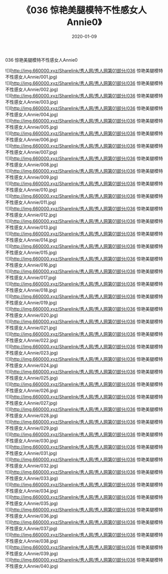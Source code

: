 ﻿---
layout: post
title:  《036 惊艳美腿模特不性感女人Annie0》
date:   2020-01-09
img: http://img.660000.xyz/Sharelink/秀人网/秀人网第01部分/036 惊艳美腿模特不性感女人Annie0/000.jpg
categories: [美女, 清纯, 唯美]
---

036 惊艳美腿模特不性感女人Annie0

  ![](http://img.660000.xyz/Sharelink/秀人网/秀人网第01部分/036 惊艳美腿模特不性感女人Annie/001.jpg) <br> ![](http://img.660000.xyz/Sharelink/秀人网/秀人网第01部分/036 惊艳美腿模特不性感女人Annie/002.jpg) <br> ![](http://img.660000.xyz/Sharelink/秀人网/秀人网第01部分/036 惊艳美腿模特不性感女人Annie/003.jpg) <br> ![](http://img.660000.xyz/Sharelink/秀人网/秀人网第01部分/036 惊艳美腿模特不性感女人Annie/004.jpg) <br> ![](http://img.660000.xyz/Sharelink/秀人网/秀人网第01部分/036 惊艳美腿模特不性感女人Annie/005.jpg) <br> ![](http://img.660000.xyz/Sharelink/秀人网/秀人网第01部分/036 惊艳美腿模特不性感女人Annie/006.jpg) <br> ![](http://img.660000.xyz/Sharelink/秀人网/秀人网第01部分/036 惊艳美腿模特不性感女人Annie/007.jpg) <br> ![](http://img.660000.xyz/Sharelink/秀人网/秀人网第01部分/036 惊艳美腿模特不性感女人Annie/008.jpg) <br> ![](http://img.660000.xyz/Sharelink/秀人网/秀人网第01部分/036 惊艳美腿模特不性感女人Annie/009.jpg) <br> ![](http://img.660000.xyz/Sharelink/秀人网/秀人网第01部分/036 惊艳美腿模特不性感女人Annie/010.jpg) <br> ![](http://img.660000.xyz/Sharelink/秀人网/秀人网第01部分/036 惊艳美腿模特不性感女人Annie/011.jpg) <br> ![](http://img.660000.xyz/Sharelink/秀人网/秀人网第01部分/036 惊艳美腿模特不性感女人Annie/012.jpg) <br> ![](http://img.660000.xyz/Sharelink/秀人网/秀人网第01部分/036 惊艳美腿模特不性感女人Annie/013.jpg) <br> ![](http://img.660000.xyz/Sharelink/秀人网/秀人网第01部分/036 惊艳美腿模特不性感女人Annie/014.jpg) <br> ![](http://img.660000.xyz/Sharelink/秀人网/秀人网第01部分/036 惊艳美腿模特不性感女人Annie/015.jpg) <br> ![](http://img.660000.xyz/Sharelink/秀人网/秀人网第01部分/036 惊艳美腿模特不性感女人Annie/016.jpg) <br> ![](http://img.660000.xyz/Sharelink/秀人网/秀人网第01部分/036 惊艳美腿模特不性感女人Annie/017.jpg) <br> ![](http://img.660000.xyz/Sharelink/秀人网/秀人网第01部分/036 惊艳美腿模特不性感女人Annie/018.jpg) <br> ![](http://img.660000.xyz/Sharelink/秀人网/秀人网第01部分/036 惊艳美腿模特不性感女人Annie/019.jpg) <br> ![](http://img.660000.xyz/Sharelink/秀人网/秀人网第01部分/036 惊艳美腿模特不性感女人Annie/020.jpg) <br> ![](http://img.660000.xyz/Sharelink/秀人网/秀人网第01部分/036 惊艳美腿模特不性感女人Annie/021.jpg) <br> ![](http://img.660000.xyz/Sharelink/秀人网/秀人网第01部分/036 惊艳美腿模特不性感女人Annie/022.jpg) <br> ![](http://img.660000.xyz/Sharelink/秀人网/秀人网第01部分/036 惊艳美腿模特不性感女人Annie/023.jpg) <br> ![](http://img.660000.xyz/Sharelink/秀人网/秀人网第01部分/036 惊艳美腿模特不性感女人Annie/024.jpg) <br> ![](http://img.660000.xyz/Sharelink/秀人网/秀人网第01部分/036 惊艳美腿模特不性感女人Annie/025.jpg) <br> ![](http://img.660000.xyz/Sharelink/秀人网/秀人网第01部分/036 惊艳美腿模特不性感女人Annie/026.jpg) <br> ![](http://img.660000.xyz/Sharelink/秀人网/秀人网第01部分/036 惊艳美腿模特不性感女人Annie/027.jpg) <br> ![](http://img.660000.xyz/Sharelink/秀人网/秀人网第01部分/036 惊艳美腿模特不性感女人Annie/028.jpg) <br> ![](http://img.660000.xyz/Sharelink/秀人网/秀人网第01部分/036 惊艳美腿模特不性感女人Annie/029.jpg) <br> ![](http://img.660000.xyz/Sharelink/秀人网/秀人网第01部分/036 惊艳美腿模特不性感女人Annie/030.jpg) <br> ![](http://img.660000.xyz/Sharelink/秀人网/秀人网第01部分/036 惊艳美腿模特不性感女人Annie/031.jpg) <br> ![](http://img.660000.xyz/Sharelink/秀人网/秀人网第01部分/036 惊艳美腿模特不性感女人Annie/032.jpg) <br> ![](http://img.660000.xyz/Sharelink/秀人网/秀人网第01部分/036 惊艳美腿模特不性感女人Annie/033.jpg) <br> ![](http://img.660000.xyz/Sharelink/秀人网/秀人网第01部分/036 惊艳美腿模特不性感女人Annie/034.jpg) <br> ![](http://img.660000.xyz/Sharelink/秀人网/秀人网第01部分/036 惊艳美腿模特不性感女人Annie/035.jpg) <br> ![](http://img.660000.xyz/Sharelink/秀人网/秀人网第01部分/036 惊艳美腿模特不性感女人Annie/036.jpg) <br> ![](http://img.660000.xyz/Sharelink/秀人网/秀人网第01部分/036 惊艳美腿模特不性感女人Annie/037.jpg) <br> ![](http://img.660000.xyz/Sharelink/秀人网/秀人网第01部分/036 惊艳美腿模特不性感女人Annie/038.jpg) <br> ![](http://img.660000.xyz/Sharelink/秀人网/秀人网第01部分/036 惊艳美腿模特不性感女人Annie/039.jpg) <br> ![](http://img.660000.xyz/Sharelink/秀人网/秀人网第01部分/036 惊艳美腿模特不性感女人Annie/040.jpg) <br>